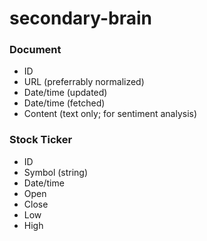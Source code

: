 secondary-brain
===============

### Document
- ID
- URL (preferrably normalized)
- Date/time (updated)
- Date/time (fetched)
- Content (text only; for sentiment analysis)


### Stock Ticker
- ID
- Symbol (string)
- Date/time
- Open
- Close
- Low
- High


